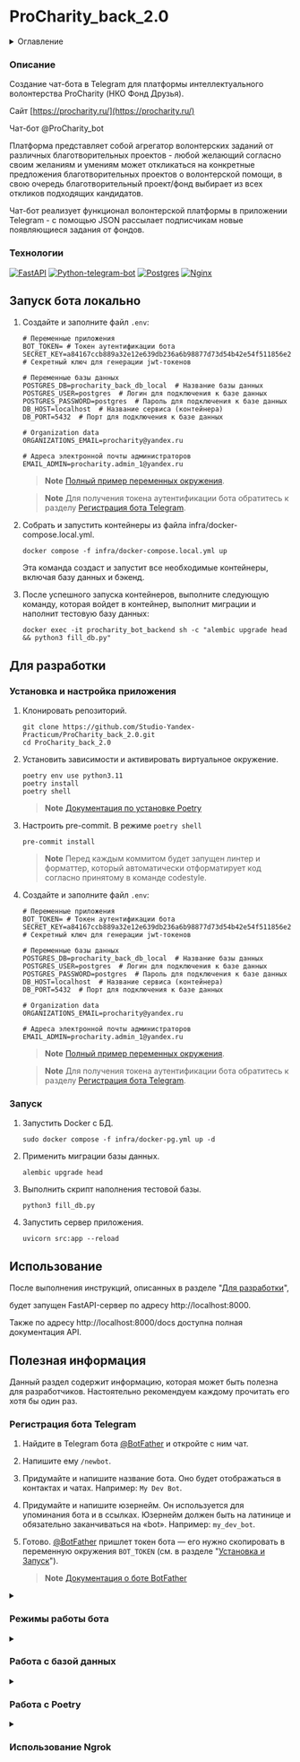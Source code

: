 # ProCharity_back_2.0

<details>
  <summary>Оглавление</summary>
  <ol>
    <li>
      <a href="#описание">Описание</a>
      <ul>
        <li><a href="#технологии">Технологии</a></li>
      </ul>
    </li>
    <li>
    <a href="#запуск-бота-локально">Запуск бота локально</a>
    </li>
    <li>
      <a href="#для-разработки">Для разработки</a>
      <ul>
        <li><a href="#установка-и-настройка-приложения">Установка и настройка приложения</a></li>
        <li><a href="#запуск">Запуск</a></li>
      </ul>
    </li>
    <li><a href="#использование">Использование</a></li>
    <li>
      <a href="#полезная-информация">Полезная информация</a>
      <ul>
        <li><a href="#регистрация-бота-telegram">Регистрация бота Telegram</a></li>
        <li><a href="#режимы-работы-бота">Режимы работы бота</a></li>
        <li><a href="#работа-с-базой-данных">Работа с базой данных</a></li>
        <li><a href="#работа-с-poetry">Работа с Poetry</a></li>
        <li><a href="#использование-ngrok">Использование Ngrok</a></li>
      </ul>
    </li>
  </ol>
</details>

### Описание

Создание чат-бота в Telegram для платформы интеллектуального волонтерства
ProCharity (НКО Фонд Друзья).

Сайт [https://procharity.ru/](https://procharity.ru/)

Чат-бот @ProCharity_bot

Платформа представляет собой агрегатор волонтерских заданий от различных
благотворительных проектов - любой желающий согласно своим желаниям и
умениям может откликаться на конкретные предложения благотворительных
проектов о волонтерской помощи, в свою очередь благотворительный проект/фонд
выбирает из всех откликов подходящих кандидатов.

Чат-бот реализует функционал волонтерской платформы в приложении Telegram -
с помощью JSON рассылает подписчикам новые появляющиеся задания от фондов.

### Технологии

[![FastAPI][FastAPI-badge]][FastAPI-url]
[![Python-telegram-bot][Python-telegram-bot-badge]][Python-telegram-bot-url]
[![Postgres][Postgres-badge]][Postgres-url]
[![Nginx][Nginx-badge]][Nginx-url]

## Запуск бота локально

1. Создайте и заполните файл `.env`:

    ```dotenv
   # Переменные приложения
   BOT_TOKEN= # Токен аутентификации бота
   SECRET_KEY=a84167ccb889a32e12e639db236a6b98877d73d54b42e54f511856e20ccaf2ab  # Cекретный ключ для генерации jwt-токенов

   # Переменные базы данных
   POSTGRES_DB=procharity_back_db_local  # Название базы данных
   POSTGRES_USER=postgres  # Логин для подключения к базе данных
   POSTGRES_PASSWORD=postgres  # Пароль для подключения к базе данных
   DB_HOST=localhost  # Название сервиса (контейнера)
   DB_PORT=5432  # Порт для подключения к базе данных

   # Organization data
   ORGANIZATIONS_EMAIL=procharity@yandex.ru

   # Адреса электронной почты администраторов
   EMAIL_ADMIN=procharity.admin_1@yandex.ru
    ```

    > **Note**
   > [Полный пример переменных окружения](env.example).

    > **Note**
   > Для получения токена аутентификации бота обратитесь к
    разделу [Регистрация бота Telegram](#регистрация-бота-telegram).


2. Собрать и запустить контейнеры из файла infra/docker-compose.local.yml.

    ```shell
    docker compose -f infra/docker-compose.local.yml up
    ```
    Эта команда создаст и запустит все необходимые контейнеры, включая базу данных и бэкенд.

3. После успешного запуска контейнеров, выполните следующую команду, которая войдет в контейнер, выполнит миграции и наполнит тестовую базу данных:

    ```shell
    docker exec -it procharity_bot_backend sh -c "alembic upgrade head && python3 fill_db.py"
    ```

## Для разработки

### Установка и настройка приложения

1. Клонировать репозиторий.

    ```shell
    git clone https://github.com/Studio-Yandex-Practicum/ProCharity_back_2.0.git
    cd ProCharity_back_2.0
    ```

2. Установить зависимости и активировать виртуальное окружение.

    ```shell
    poetry env use python3.11
    poetry install
    poetry shell
    ```

    > **Note**
   > [Документация по установке Poetry](https://python-poetry.org/docs/#installation)
3. Настроить pre-commit.
В режиме ```poetry shell```
   ```
   pre-commit install
   ```
   > **Note**
   > Перед каждым коммитом будет запущен линтер и форматтер,
   который автоматически отформатирует код согласно принятому в команде codestyle.

4. Создайте и заполните файл `.env`:

    ```dotenv
   # Переменные приложения
   BOT_TOKEN= # Токен аутентификации бота
   SECRET_KEY=a84167ccb889a32e12e639db236a6b98877d73d54b42e54f511856e20ccaf2ab  # Cекретный ключ для генерации jwt-токенов

   # Переменные базы данных
   POSTGRES_DB=procharity_back_db_local  # Название базы данных
   POSTGRES_USER=postgres  # Логин для подключения к базе данных
   POSTGRES_PASSWORD=postgres  # Пароль для подключения к базе данных
   DB_HOST=localhost  # Название сервиса (контейнера)
   DB_PORT=5432  # Порт для подключения к базе данных

   # Organization data
   ORGANIZATIONS_EMAIL=procharity@yandex.ru

   # Адреса электронной почты администраторов
   EMAIL_ADMIN=procharity.admin_1@yandex.ru
    ```

    > **Note**
   > [Полный пример переменных окружения](env.example).

    > **Note**
   > Для получения токена аутентификации бота обратитесь к
    разделу [Регистрация бота Telegram](#регистрация-бота-telegram).

### Запуск

1. Запустить Docker с БД.

    ```shell
    sudo docker compose -f infra/docker-pg.yml up -d
    ````

2. Применить миграции базы данных.

    ```shell
    alembic upgrade head

3. Выполнить скрипт наполнения тестовой базы.

    ```shell
    python3 fill_db.py
    ```

4. Запустить сервер приложения.

    ```shell
    uvicorn src:app --reload
    ```

## Использование

После выполнения инструкций, описанных в разделе "[Для разработки](#для-разработки)",

будет запущен FastAPI-сервер по адресу http://localhost:8000.

Также по адресу http://localhost:8000/docs доступна полная документация API.

## Полезная информация

Данный раздел содержит информацию, которая может быть полезна для разработчиков.
Настоятельно рекомендуем каждому прочитать его хотя бы один раз.

### Регистрация бота Telegram

1. Найдите в Telegram бота [@BotFather](https://t.me/botfather) и откройте с ним чат.

2. Напишите ему `/newbot`.

3. Придумайте и напишите название бота. Оно будет отображаться в контактах и
чатах. Например: `My Dev Bot`.

4. Придумайте и напишите юзернейм. Он используется для упоминания бота и в
ссылках. Юзернейм должен быть на латинице и обязательно заканчиваться на
«bot». Например: `my_dev_bot`.

5. Готово. [@BotFather](https://t.me/botfather) пришлет токен бота — его нужно
скопировать в переменную окружения `BOT_TOKEN` (см. в разделе "[Установка и Запуск](#установка-и-запуск)").

    > **Note**
    > [Документация о боте BotFather](https://core.telegram.org/bots/features#botfather)

<details>
  <summary><h3>Режимы работы бота</h3></summary>

1. Запуск без API приложения

    Выполнить скрипт запуска.

    ```shell
    python src/run.py
    ```

    > **Warning**:
         Возможно только в режиме [polling](#polling).

2. Polling

    Задать значение переменной окружения (`.env`).

    ```dotenv
    BOT_WEBHOOK_MODE=False
    ```

3. Webhook

    Задать значение переменным окружения (`.env`).

    ``` dotenv
    BOT_WEBHOOK_MODE=True
    APPLICATION_URL=http://example.com  # Пример
    ```

    > **Note**
   > [Подробнее о webhooks](https://github.com/python-telegram-bot/python-telegram-bot/wiki/Webhooks)

    > **Note**
   > Для теста через HTTPS можно использовать [Ngrok](https://ngrok.com/)
   > (см. раздел "[Использование Ngrok](#использование-ngrok)").
</details>

<details>
  <summary><h3>Работа с базой данных</h3></summary>

#### Создание миграций

1. Применить существующие миграции:

    ```shell
    alembic upgrade head
    ```

2. Создать новую миграцию:

    ```shell
    alembic revision --autogenerate -m "<Название миграции>"
    ```

    В название миграции указывается
    для какого поля или модели внесены изменения, например:

    * add_shift_model
    * shift_add_field_title
    * shift_remove_field_title

3. Повторить пункт 1, для применения созданной миграции.

#### Откат миграций

1. Откатить последнюю миграцию:

    ```shell
    alembic downgrade -1
    ```
</details>

<details>
  <summary><h3>Работа с Poetry</h3></summary>

В этом разделе представлены наиболее часто используемые команды.

Подробнее: https://python-poetry.org/docs/cli/

1. Настройка окружения проекта
Установку необходимо выполнять через curl, как в документации.

    ```shell
    poetry env use python3.11; poetry install
    ```

2. Активировать виртуальное окружение

    ```shell
    poetry shell
    ```

3. Добавить зависимость

    ```shell
    poetry add <package_name>
    ```

    > **Note**
   > Использование флага `--dev (-D)` позволяет установить зависимость,
   > необходимую только для разработки.
   > Это полезно для разделения develop и prod зависимостей.

#### Запустить скрипт без активации виртуального окружения

```shell
poetry run <script_name>.py
```
</details>

<details>
  <summary><h3>Использование Ngrok</h3></summary>

Этот раздел будет полезен, если у вас нет доменного имени с установленным
SSL-сертификатом.

[Ngrok](https://ngrok.com/) — это инструмент, который позволяет создавать временный общедоступный
адрес (туннель) для вашего локального сервера, находящимся за NAT или
брандмауэром.

Подробнее: https://ngrok.com/

1. Установить, следуя официальным инструкциям.

    https://ngrok.com/download

2. При запуске бота, локально.
   Запустить туннель.

    ```shell
    ngrok http 80
    ```

3. В режиме разработки. Задать значение переменной окружения (.env).

    ```dotenv
    USE_NGROK=True
    ```
</details>



<!-- MARKDOWN LINKS & BADGES -->

[FastAPI-url]: https://fastapi.tiangolo.com/
[FastAPI-badge]: https://img.shields.io/badge/FastAPI-005571?style=for-the-badge&logo=fastapi

[Python-telegram-bot-url]: https://github.com/python-telegram-bot/python-telegram-bot
[Python-telegram-bot-badge]: https://img.shields.io/badge/python--telegram--bot-2CA5E0?style=for-the-badge

[Postgres-url]: https://www.postgresql.org/
[Postgres-badge]: https://img.shields.io/badge/postgres-%23316192.svg?style=for-the-badge&logo=postgresql&logoColor=white

[Nginx-url]: https://nginx.org
[Nginx-badge]: https://img.shields.io/badge/nginx-%23009639.svg?style=for-the-badge&logo=nginx&logoColor=white~~
